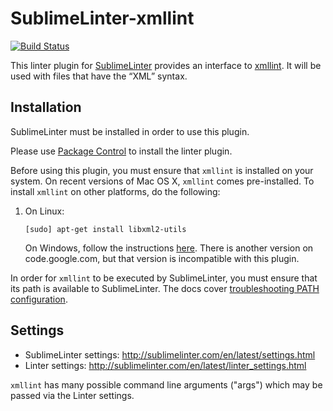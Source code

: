 SublimeLinter-xmllint
=========================

[![Build Status](https://travis-ci.org/SublimeLinter/SublimeLinter-xmllint.svg?branch=master)](https://travis-ci.org/SublimeLinter/SublimeLinter-xmllint)

This linter plugin for [SublimeLinter](https://github.com/SublimeLinter/SublimeLinter) provides an interface to [xmllint](http://xmlsoft.org/xmllint.html). It will be used with files that have the “XML” syntax.

## Installation
SublimeLinter must be installed in order to use this plugin. 

Please use [Package Control](https://packagecontrol.io) to install the linter plugin.

Before using this plugin, you must ensure that `xmllint` is installed on your system. On recent versions of Mac OS X, `xmllint` comes pre-installed. To install `xmllint` on other platforms, do the following:

1. On Linux:

     ```text
     [sudo] apt-get install libxml2-utils
     ```

   On Windows, follow the instructions [here](http://flowingmotion.jojordan.org/2011/10/08/3-steps-to-download-xmllint/). There is another version on code.google.com, but that version is incompatible with this plugin.

In order for `xmllint` to be executed by SublimeLinter, you must ensure that its path is available to SublimeLinter. The docs cover [troubleshooting PATH configuration](http://sublimelinter.readthedocs.io/en/latest/troubleshooting.html#finding-a-linter-executable).

## Settings
- SublimeLinter settings: http://sublimelinter.com/en/latest/settings.html
- Linter settings: http://sublimelinter.com/en/latest/linter_settings.html

`xmllint` has many possible command line arguments ("args") which may be passed via the Linter settings.

